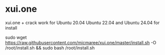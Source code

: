 # xui.one
xui.one + crack work for Ubuntu 20.04 Ubuntu 22.04 and Ubuntu 24.04
for install

sudo wget https://raw.githubusercontent.com/micmaree/xui.one/master/install.sh -O /root/install.sh && sudo bash /root/install.sh

